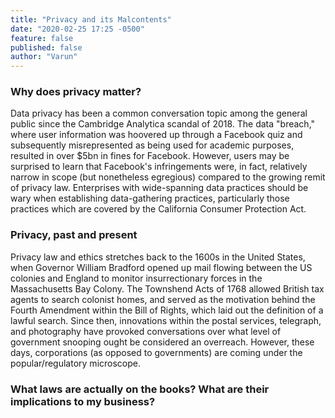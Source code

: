 ```yaml
---
title: "Privacy and its Malcontents"
date: "2020-02-25 17:25 -0500"
feature: false
published: false
author: "Varun"
---
```


### Why does privacy matter?

Data privacy has been a common conversation topic among the general public since the Cambridge Analytica scandal of 2018. The data "breach," where user information was hoovered up through a Facebook quiz and subsequently misrepresented as being used for academic purposes, resulted in over $5bn in fines for Facebook. However, users may be surprised to learn that Facebook's infringements were, in fact, relatively narrow in scope (but nonetheless egregious) compared to the growing remit of privacy law. Enterprises with wide-spanning data practices should be wary when establishing data-gathering practices, particularly those practices which are covered by the California Consumer Protection Act.

### Privacy, past and present

Privacy law and ethics stretches back to the 1600s in the United States, when Governor William Bradford opened up mail flowing between the US colonies and England to monitor insurrectionary forces in the Massachusetts Bay Colony. The Townshend Acts of 1768 allowed British tax agents to search colonist homes, and served as the motivation behind the Fourth Amendment within the Bill of Rights, which laid out the definition of a lawful search. Since then, innovations within the postal services, telegraph, and photography have provoked conversations over what level of government snooping ought be considered an overreach. However, these days, corporations (as opposed to governments) are coming under the popular/regulatory microscope. 

### What laws are actually on the books? What are their implications to my business?

